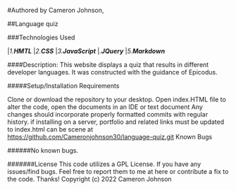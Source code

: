 #Authored by Cameron Johnson,

##Language quiz

###Technologies Used

|_1.**HMTL**_
|_2.**CSS**_
|_3.**JavaScript**_
|_.**JQuery**_
|_5.**Markdown**_

####Description: This website displays a quiz that results in different developer languages. It was constructed with the guidance of Epicodus.

#####Setup/Installation Requirements

Clone or download the repository to your desktop.
Open index.HTML file
to alter the code, open the documents in an IDE or text document
Any changes should incorporate properly formatted commits with regular history.
if installing on a server, portfolio and related links must be updated to index.html
can be scene at https://github.com/Cameronjohnson30/language-quiz.git
Known Bugs

######No known bugs.

#######License This code utilizes a GPL License. If you have any issues/find bugs. Feel free to report them to me at here or contribute a fix to the code. Thanks! Copyright (c) 2022 Cameron Johnson
